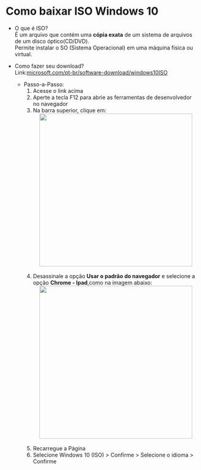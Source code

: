 # Como baixar ISO Windows 10
 
- O que é ISO?<br>
É um arquivo que contém uma **cópia exata** de um sistema de arquivos de um disco óptico(CD/DVD).<br>
Permite instalar o SO (Sistema Operacional) em uma máquina física ou virtual.<br>

- Como fazer seu download?<br>
Link:[microsoft.com/pt-br/software-download/windows10ISO](https://www.microsoft.com/pt-br/software-download/windows10ISO) 
  - Passo-a-Passo:<br>
    1. Acesse o link acima<br>
    2. Aperte a tecla F12 para abrie as ferramentas de desenvolvedor no navegador<br>
    3. Na barra superior, clique em:<br>
<img src="https://github.com/user-attachments/assets/ed140464-0e16-4c51-8aa7-d96370a91520" width="400" style="display: block; margin: auto;"><br>
    4. Desassinale a opção **Usar o padrão do navegador** e selecione a opção **Chrome - Ipad**,como na imagem abaixo:<br>
<img src="https://github.com/user-attachments/assets/eed190f4-3627-4624-a504-cbb8461bdcc2" width="400" style="display: block; margin: auto;"><br>
    5. Recarregue a Página<br>
    6. Selecione Windows 10 (ISO) > Confirme > Selecione o idioma > Confirme
   
